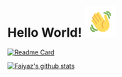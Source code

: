 # Hello World!  ![wave](https://github.com/Faiyaz42/Faiyaz42/blob/main/wave1.gif)




[![Readme Card](https://github-readme-stats.vercel.app/api/pin/?username=Faiyaz42&repo=Click&langs_count=2&theme=maroongold)](https://github.com/Faiyaz42/Resume-Projects)




[![Faiyaz's github stats](https://github-readme-stats.vercel.app/api?username=Faiyaz42&theme=maroongold&hide=prs,issues)](https://github.com/Faiyaz42)


<!--
**Faiyaz42/Faiyaz42** is a ✨ _special_ ✨ repository because its `README.md` (this file) appears on your GitHub profile.

Here are some ideas to get you started:

- 🔭 I’m currently working on ...
- 🌱 I’m currently learning ...
- 👯 I’m looking to collaborate on ...
- 🤔 I’m looking for help with ...
- 💬 Ask me about ...
- 📫 How to reach me: ...
- 😄 Pronouns: ...
- ⚡ Fun fact: ...
-->
